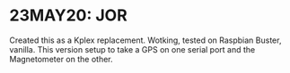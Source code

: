 # 23MAY20: JOR
Created this as a Kplex replacement.
Wotking, tested on Raspbian Buster, vanilla.
This version setup to take a GPS on one serial port and the Magnetometer on the other.



